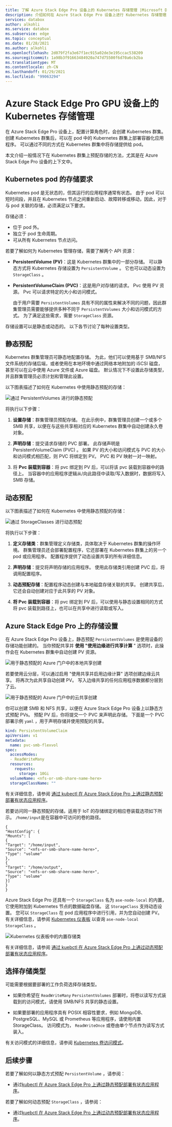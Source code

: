 ```yaml
---
title: 了解 Azure Stack Edge Pro 设备上的 Kubernetes 存储管理 |Microsoft Docs
description: 介绍如何在 Azure Stack Edge Pro 设备上进行 Kubernetes 存储管理。
services: databox
author: alkohli
ms.service: databox
ms.subservice: edge
ms.topic: conceptual
ms.date: 01/28/2021
ms.author: alkohli
ms.openlocfilehash: 2d079f2fa3e67f1ec915a02de3e195ccac538209
ms.sourcegitcommit: 1a98b3f91663484920a747d75500f6d70a6cb2ba
ms.translationtype: MT
ms.contentlocale: zh-CN
ms.lasthandoff: 01/29/2021
ms.locfileid: "99063294"
---
```

# <a name="kubernetes-storage-management-on-your-azure-stack-edge-pro-gpu-device"></a>Azure Stack Edge Pro GPU 设备上的 Kubernetes 存储管理

在 Azure Stack Edge Pro 设备上，配置计算角色时，会创建 Kubernetes 群集。 创建 Kubernetes 群集后，可以在 pod 中的 Kubernetes 群集上部署容器化应用程序。 可以通过不同的方式在 Kubernetes 群集中将存储提供给 pod。 

本文介绍一般情况下在 Kubernetes 群集上预配存储的方法，尤其是在 Azure Stack Edge Pro 设备的上下文中。 

## <a name="storage-requirements-for-kubernetes-pods"></a>Kubernetes pod 的存储要求

Kubernetes pod 是无状态的，但其运行的应用程序通常有状态。 由于 pod 可以短时间段，并且在 Kubernetes 节点之间重新启动、故障转移或移动，因此，对于与 pod 关联的存储，必须满足以下要求。 

存储必须：

- 位于 pod 外。
- 独立于 pod 生命周期。
- 可从所有 Kubernetes 节点访问。

若要了解如何为 Kubernetes 管理存储，需要了解两个 API 资源： 

- **PersistentVolume (PV)**：这是 Kubernetes 群集中的一部分存储。 可以静态方式将 Kubernetes 存储设置为 `PersistentVolume` 。 它也可以动态设置为  `StorageClass` 。

- **PersistentVolumeClaim (PVC)**：这是用户对存储的请求。 Pvc 使用 PV 资源。 Pvc 可以请求特定的大小和访问模式。 

    由于用户需要 `PersistentVolumes` 具有不同的属性来解决不同的问题，因此群集管理员需要能够提供多种不同于 `PersistentVolumes` 大小和访问模式的方式。 为了满足这些需求，需要 `StorageClass` 资源。

存储设置可以是静态或动态的。 以下各节讨论了每种设置类型。

## <a name="static-provisioning"></a>静态预配

Kubernetes 群集管理员可静态地配置存储。 为此，他们可以使用基于 SMB/NFS 文件系统的存储后端，或者使用在本地环境中通过网络本地附加的 iSCSI 磁盘，甚至可以在云中使用 Azure 文件或 Azure 磁盘。 默认情况下不设置此存储类型，并且群集管理员必须计划和管理此设置。 
 
以下图表描述了如何在 Kubernetes 中使用静态预配的存储： 

![通过 PersistentVolumes 进行的静态预配](./media/azure-stack-edge-gpu-kubernetes-storage/static-provisioning-persistent-volumes-1.png)

将执行以下步骤： 

1. **设置存储**：群集管理员预配存储。 在此示例中，群集管理员创建一个或多个 SMB 共享，以便在与这些共享相对应的 Kubernetes 群集中自动创建永久卷对象。 

1. **声明存储**：提交请求存储的 PVC 部署。 此存储声明是 PersistentVolumeClaim (PVC) 。 如果 PV 的大小和访问模式与 PVC 的大小和访问模式相匹配，则 PVC 将绑定到 PV。 PVC 和 PV 映射一对一映射。

1. 将 **Pvc 装载到容器**：将 pvc 绑定到 PV 后，可以将该 pvc 装载到容器中的路径上。 当容器中的应用程序逻辑从/向此路径中读取/写入数据时，数据将写入 SMB 存储。
 

## <a name="dynamic-provisioning"></a>动态预配

以下图表描述了如何在 Kubernetes 中使用静态预配的存储： 

![通过 StorageClasses 进行动态预配](./media/azure-stack-edge-gpu-kubernetes-storage/dynamic-provisioning-storage-classes-1.png)

将执行以下步骤： 

1. **定义存储类**：群集管理定义存储类，具体取决于 Kubernetes 群集的操作环境。 群集管理员还会部署配置程序，它还部署在 Kubernetes 群集上的另一个 pod 或应用程序。 配置程序提供了动态设置共享的所有详细信息。  

1. **声明存储**：提交将声明存储的应用程序。 使用此存储类引用创建 PVC 后，将调用配置程序。 

1. **动态预配存储**：配置程序动态创建与本地磁盘存储关联的共享。 创建共享后，它还会自动创建对应于此共享的 PV 对象。

1. **将 Pvc 装载到容器**：将 pvc 绑定到 PV 后，可以使用与静态设置相同的方式将 pvc 装载到路径上，也可以在共享中进行读取或写入。


## <a name="storage-provisioning-on-azure-stack-edge-pro"></a>Azure Stack Edge Pro 上的存储设置

在 Azure Stack Edge Pro 设备上，静态预配 `PersistentVolumes` 是使用设备的存储功能创建的。 当你预配共享并 **使用 "使用边缘进行共享计算** " 选项时，此操作会在 Kubernetes 群集中自动创建 PV 资源。

![用于静态预配的 Azure 门户中的本地共享创建](./media/azure-stack-edge-gpu-kubernetes-storage/static-provisioning-azure-portal-1.png)

若要使用云分层，可以通过启用 "使用共享并启用边缘计算" 选项创建边缘云共享。 将再次为此共享自动创建 PV。 写入边缘共享的任何应用程序数据都分层到了云。 

![用于静态预配的 Azure 门户中的云共享创建](./media/azure-stack-edge-gpu-kubernetes-storage/static-provisioning-azure-portal-2.png)

你可以创建 SMB 和 NFS 共享，以便在 Azure Stack Edge Pro 设备上以静态方式预配 PVs。 预配 PV 后，你将提交一个 PVC 来声明此存储。 下面是一个 PVC 部署示例 `yaml` ，用于声明存储并使用预配的共享。


```yml
kind: PersistentVolumeClaim 
apiVersion: v1 
metadata: 
  name: pvc-smb-flexvol 
spec: 
  accessModes: 
  - ReadWriteMany 
  resources: 
    requests: 
      storage: 10Gi 
  volumeName: <nfs-or-smb-share-name-here> 
  storageClassName: ""
```

有关详细信息，请参阅 [通过 kubectl 在 Azure Stack Edge Pro 上通过静态预配部署有状态应用程序](azure-stack-edge-gpu-deploy-stateful-application-static-provision-kubernetes.md)。

若要访问同一静态预配的存储，适用于 IoT 的存储绑定的相应卷装载选项如下所示。 `/home/input`是在容器中可访问的卷的路径。

```
{
"HostConfig": {
"Mounts": [
{
"Target": "/home/input",
"Source": "<nfs-or-smb-share-name-here>",
"Type": "volume"
},
{
"Target": "/home/output",
"Source": "<nfs-or-smb-share-name-here>",
"Type": "volume"
}]
}
}
```

Azure Stack Edge Pro 还具有一个 `StorageClass` 名为 `ase-node-local` 的内置，它使用附加到 Kubernetes 节点的数据磁盘存储。 这 `StorageClass` 支持动态设置。 您可以 `StorageClass` 在 pod 应用程序中进行引用，并为您自动创建 PV。 有关详细信息，请参阅 [Kubernetes 仪表板](azure-stack-edge-gpu-monitor-kubernetes-dashboard.md) 以查询 `ase-node-local StorageClass` 。

![Kubernetes 仪表板中的内置存储类](./media/azure-stack-edge-gpu-kubernetes-storage/dynamic-provisioning-builtin-storage-class-1.png)

有关详细信息，请参阅 [通过 kuebctl 在 Azure Stack Edge Pro 上通过动态预配部署有状态应用程序](azure-stack-edge-gpu-deploy-stateful-application-dynamic-provision-kubernetes.md)。

## <a name="choose-storage-type"></a>选择存储类型

可能需要根据要部署的工作负荷选择存储类型。 

- 如果你希望在 `ReadWriteMany` `PersistentVolumes` 部署时，将卷以读写方式装载到的访问模式，请使用 SMB/NFS 共享的静态设置。

- 如果要部署的应用程序具有 POSIX 相容性要求，例如 MongoDB、PostgreSQL、MySQL 或 Prometheus 等应用程序，请使用内置 StorageClass。 访问模式为， `ReadWriteOnce` 或卷由单个节点作为读写方式装入。 


有关访问模式的详细信息，请参阅 [Kubernetes 卷访问模式](https://kubernetes.io/docs/concepts/storage/persistent-volumes/#access-modes)。


## <a name="next-steps"></a>后续步骤

若要了解如何以静态方式预配 `PersistentVolume` ，请参阅：

- 通过[kubectl 在 Azure Stack Edge Pro 上通过静态预配部署有状态应用程序](azure-stack-edge-gpu-deploy-stateful-application-static-provision-kubernetes.md)。

若要了解如何动态预配 `StorageClass` ，请参阅：

- 通过[kuebctl 在 Azure Stack Edge Pro 上通过动态预配部署有状态应用程序](azure-stack-edge-gpu-deploy-stateful-application-dynamic-provision-kubernetes.md)。
